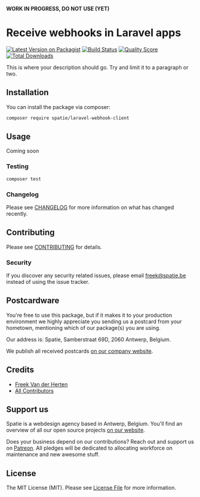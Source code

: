 **WORK IN PROGRESS, DO NOT USE (YET)**

# Receive webhooks in Laravel apps

[![Latest Version on Packagist](https://img.shields.io/packagist/v/spatie/laravel-webhook-client.svg?style=flat-square)](https://packagist.org/packages/spatie/laravel-webhook-client)
[![Build Status](https://img.shields.io/travis/spatie/laravel-webhook-client/master.svg?style=flat-square)](https://travis-ci.org/spatie/laravel-webhook-client)
[![Quality Score](https://img.shields.io/scrutinizer/g/spatie/laravel-webhook-client.svg?style=flat-square)](https://scrutinizer-ci.com/g/spatie/laravel-webhook-client)
[![Total Downloads](https://img.shields.io/packagist/dt/spatie/laravel-webhook-client.svg?style=flat-square)](https://packagist.org/packages/spatie/laravel-webhook-client)


This is where your description should go. Try and limit it to a paragraph or two.

## Installation

You can install the package via composer:

```bash
composer require spatie/laravel-webhook-client
```

## Usage

Coming soon

### Testing

``` bash
composer test
```

### Changelog

Please see [CHANGELOG](CHANGELOG.md) for more information on what has changed recently.

## Contributing

Please see [CONTRIBUTING](CONTRIBUTING.md) for details.

### Security

If you discover any security related issues, please email freek@spatie.be instead of using the issue tracker.

## Postcardware

You're free to use this package, but if it makes it to your production environment we highly appreciate you sending us a postcard from your hometown, mentioning which of our package(s) you are using.

Our address is: Spatie, Samberstraat 69D, 2060 Antwerp, Belgium.

We publish all received postcards [on our company website](https://spatie.be/en/opensource/postcards).

## Credits

- [Freek Van der Herten](https://github.com/freekmurze)
- [All Contributors](../../contributors)

## Support us

Spatie is a webdesign agency based in Antwerp, Belgium. You'll find an overview of all our open source projects [on our website](https://spatie.be/opensource).

Does your business depend on our contributions? Reach out and support us on [Patreon](https://www.patreon.com/spatie). 
All pledges will be dedicated to allocating workforce on maintenance and new awesome stuff.

## License

The MIT License (MIT). Please see [License File](LICENSE.md) for more information.
